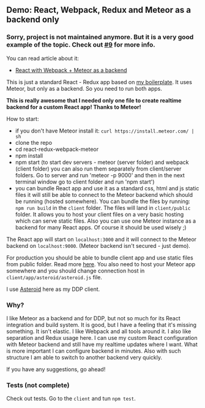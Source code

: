 ## Demo: React, Webpack, Redux and Meteor as a backend only

### Sorry, project is not maintained anymore. But it is a very good example of the topic. Check out [#9](https://github.com/juliancwirko/react-redux-webpack-meteor/issues/9) for more info.

You can read article about it:
- [React with Webpack + Meteor as a backend](http://julian.io/react-with-webpack-meteor-as-a-backend/)

This is just a standard React - Redux app based on [my boilerplate](https://github.com/juliancwirko/react-boilerplate). It uses Meteor, but only as a backend. So you need to run both apps.

**This is really awesome that I needed only one file to create realtime backend for a custom React app! Thanks to Meteor!**

How to start:

- if you don't have Meteor install it: `curl https://install.meteor.com/ | sh`
- clone the repo
- cd react-redux-webpack-meteor
- npm install
- npm start (to start dev servers - meteor (server folder) and webpack (client folder) you can also run them separately from client/server folders. Go to server and run 'meteor -p 9000' and then in the next terminal window go to client folder and run 'npm start')
- you can bundle React app and use it as a standard css, html and js static files it will still be able to connect to the Meteor backend which should be running (hosted somewhere). You can bundle the files by running: `npm run build` in the `client` folder. The files will land in `client/public` folder. It allows you to host your client files on a very basic hosting which can serve static files. Also you can use one Meteor instance as a backend for many React apps. Of course it should be used wisely ;)

The React app will start on `localhost:3000` and it will connect to the Meteor backend on `localhost:9000`. (Meteor backend isn't secured - just demo).

For production you should be able to bundle client app and use static files from public folder. Read more [here](https://github.com/juliancwirko/react-boilerplate). You also need to host your Meteor app somewhere and you should change connection host in `client/app/asteroid/asteroid.js` file.

I use [Asteroid](https://github.com/mondora/asteroid) here as my DDP client.

### Why?

I like Meteor as a backend and for DDP, but not so much for its React integration and build system. It is good, but I have a feeling that it's missing something. It isn't elastic. I like Webpack and all tools around it. I also like separation and Redux usage here. I can use my custom React configuration with Meteor backend and still have my realtime updates where I want. What is more important I can configure backend in minutes. Also with such structure I am able to switch to another backend very quickly.

If you have any suggestions, go ahead!

### Tests (not complete)

Check out tests. Go to the `client` and tun `npm test`.
